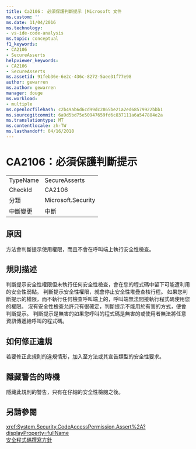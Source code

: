 ```yaml
---
title: Ca2106： 必須保護判斷提示 |Microsoft 文件
ms.custom: ''
ms.date: 11/04/2016
ms.technology:
- vs-ide-code-analysis
ms.topic: conceptual
f1_keywords:
- CA2106
- SecureAsserts
helpviewer_keywords:
- CA2106
- SecureAsserts
ms.assetid: 91feb36e-6e2c-436c-8272-5aee31f77e98
author: gewarren
ms.author: gewarren
manager: douge
ms.workload:
- multiple
ms.openlocfilehash: c2b49ab6d6cd99dc2865be21a2ed68579922bbb1
ms.sourcegitcommit: 6a9d5bd75e50947659fd6c837111a6a547884e2a
ms.translationtype: MT
ms.contentlocale: zh-TW
ms.lasthandoff: 04/16/2018
---
```

# <a name="ca2106-secure-asserts"></a>CA2106：必須保護判斷提示
|||  
|-|-|  
|TypeName|SecureAsserts|  
|CheckId|CA2106|  
|分類|Microsoft.Security|  
|中斷變更|中斷|  
  
## <a name="cause"></a>原因  
 方法會判斷提示使用權限，而且不會在呼叫端上執行安全性檢查。  
  
## <a name="rule-description"></a>規則描述  
 判斷提示安全性權限但未執行任何安全性檢查，會在您的程式碼中留下可能遭利用的安全性弱點。 判斷提示安全性權限，就會停止安全性堆疊查核行程。 如果您判斷提示的權限，而不執行任何檢查呼叫端上的，呼叫端無法間接執行程式碼使用您的權限。 沒有安全性檢查允許只有很確定，判斷提示不能用於有害的方式，便會判斷提示。 判斷提示是無害的如果您呼叫的程式碼是無害的或使用者無法將任意資訊傳遞給呼叫的程式碼。  
  
## <a name="how-to-fix-violations"></a>如何修正違規  
 若要修正此規則的違規情形，加入至方法或其宣告類型的安全性要求。  
  
## <a name="when-to-suppress-warnings"></a>隱藏警告的時機  
 隱藏此規則的警告，只有在仔細的安全性檢閱之後。  
  
## <a name="see-also"></a>另請參閱  
 <xref:System.Security.CodeAccessPermission.Assert%2A?displayProperty=fullName>   
 [安全程式碼撰寫方針](/dotnet/standard/security/secure-coding-guidelines)